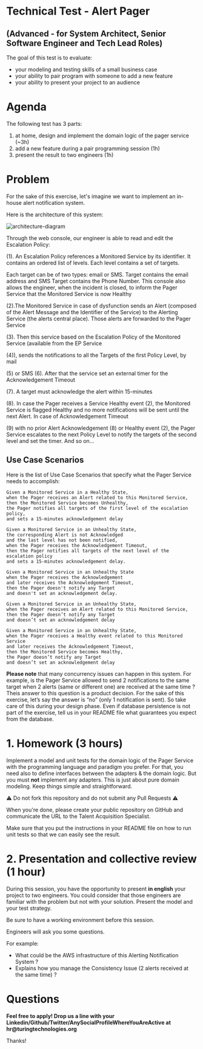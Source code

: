 #  Technical Test - Alert Pager
## (Advanced - for System Architect, Senior Software Engineer and Tech Lead Roles)

The goal of this test is to evaluate:
- your modeling and testing skills of a small business case
- your ability to pair program with someone to add a new feature
- your ability to present your project to an audience

# Agenda

The following test has 3 parts:
1. at home, design and implement the domain logic of the pager service (~3h)
2. add a new feature during a pair programming session (1h)
3. present the result to two engineers (1h)

# Problem

For the sake of this exercise, let's imagine we want to implement an in-house alert notification system.

Here is the architecture of this system:

![architecture-diagram](https://user-images.githubusercontent.com/88223175/177583565-a6f2f7ff-b762-447a-a5a3-862d949aaca4.png)


Through the web console, our engineer is able to read and edit the Escalation Policy:

(1). An Escalation Policy references a Monitored Service by its identifier. It contains an ordered list of levels. Each level contains a set of targets.

Each target can be of two types: email or SMS. Target contains the email address and SMS Target contains the Phone Number. This console also allows the engineer, when the incident is closed, to inform the Pager Service that the Monitored Service is now Healthy 

(2).The Monitored Service in case of dysfunction sends an Alert (composed of the Alert Message and the Identifier of the Service) to the Alerting Service (the alerts central place). Those alerts are forwarded to the Pager Service

(3). Then this service based on the Escalation Policy of the Monitored Service (available from the EP Service

(4)), sends the notifications to all the Targets of the first Policy Level, by mail

(5) or SMS (6). After that the service set an external timer for the Acknowledgement Timeout 

(7). A target must acknowledge the alert within 15-minutes 

(8). In case the Pager receives a Service Healthy event (2), the Monitored Service is flagged Healthy and no more notifications will be sent until the next Alert. In case of Acknowledgement Timeout 

(9) with no prior Alert Acknowledgement (8) or Healthy event (2), the Pager Service escalates to the next Policy Level to notify the targets of the second level and set the timer. And so on...

## Use Case Scenarios

Here is the list of Use Case Scenarios that specify what the Pager Service needs to accomplish:

```
Given a Monitored Service in a Healthy State,
when the Pager receives an Alert related to this Monitored Service,
then the Monitored Service becomes Unhealthy,
the Pager notifies all targets of the first level of the escalation policy,
and sets a 15-minutes acknowledgement delay
```

```
Given a Monitored Service in an Unhealthy State,
the corresponding Alert is not Acknowledged
and the last level has not been notified,
when the Pager receives the Acknowledgement Timeout,
then the Pager notifies all targets of the next level of the escalation policy
and sets a 15-minutes acknowledgement delay.
```

```
Given a Monitored Service in an Unhealthy State
when the Pager receives the Acknowledgement
and later receives the Acknowledgement Timeout,
then the Pager doesn't notify any Target
and doesn't set an acknowledgement delay.
```

```
Given a Monitored Service in an Unhealthy State,
when the Pager receives an Alert related to this Monitored Service,
then the Pager doesn’t notify any Target
and doesn’t set an acknowledgement delay
```

```
Given a Monitored Service in an Unhealthy State,
when the Pager receives a Healthy event related to this Monitored Service
and later receives the Acknowledgement Timeout,
then the Monitored Service becomes Healthy,
the Pager doesn’t notify any Target
and doesn’t set an acknowledgement delay
```

**Please note** that many concurrency issues can happen in this system. For example, is the Pager Service allowed to send 2 notifications to the same target when 2 alerts (same or different one) are received at the same time ? Theis answer to this question is a product decision. For the sake of this exercise, let’s say the answer is “no” (only 1 notification is sent). So take care of this during your design phase. Even if database persistence is not part of the exercise, tell us in your README file what guarantees you expect from the database.

# 1. Homework (3 hours)

Implement a model and unit tests for the domain logic of the Pager Service with the programming language and paradigm you prefer. For that, you need also to define interfaces between the adapters & the domain logic. But you must **not** implement any adapters. This is just about pure domain modeling. Keep things simple and straightforward.

:warning: Do not fork this repository and do not submit any Pull Requests :warning:

When you're done, please create your public repository on GitHub and communicate the URL to the Talent Acquisition Specialist.

Make sure that you put the instructions in your README file on how to run unit tests so that we can easily see the result.


# 2. Presentation and collective review (1 hour)

During this session, you have the opportunity to present **in english** your project to two engineers. You could consider that those engineers are familiar with the problem but not with your solution. Present the model and your test strategy.

Be sure to have a working environment before this session.


Engineers will ask you some questions.

For example:
- What could be the AWS infrastructure of this Alerting Notification System ?
- Explains how you manage the Consistency Issue (2 alerts received at the same time) ?

# Questions

__Feel free to apply! Drop us a line with your Linkedin/Github/Twitter/AnySocialProfileWhereYouAreActive at hr@turingtechnologies.org__

Thanks!
